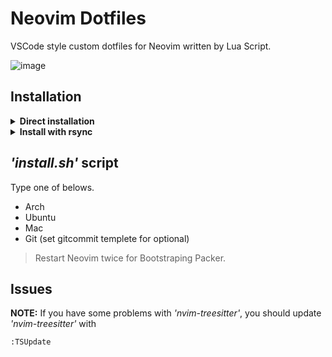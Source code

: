 # Neovim Dotfiles

VSCode style custom dotfiles for Neovim written by Lua Script.

![image](https://user-images.githubusercontent.com/75081360/220223025-698370fc-f0fd-4d70-a3fd-891a33b7f0e8.png)

## Installation

<details>
<summary><b>Direct installation</b></summary>

#### Clone the repository to *'.config'* directly.

```bash
git clone https://github.com/astaos/nvim-dotfiles.git ~/.config
```

> Run *'install.sh'* to install essentials.

```bash
bash ~/.config/.scripts/install.sh
```

</details>

<details>
<summary><b>Install with rsync</b></summary>

#### I highly recommend to clone the repository to *'Document'* with rsync.

```bash
git clone https://github.com/astaos/nvim-dotfiles.git ~/Document/nvim-dotfiles/
```

> Use rsync to sync the dotfiles.

```bash
rsync -avxHAXP --exclude={'.git*','.script','LICENSE','*.md'} nvim-dotfiles/* ~/.config/
```

> Run *'install.sh'* to install essentials.

``` bash
bash ~/Document/nvim-dotfiles/.scripts/install.sh
```

</details>

## *'install.sh'* script

Type one of belows.

- Arch
- Ubuntu
- Mac
- Git (set gitcommit templete for optional)

> Restart Neovim twice for Bootstraping Packer.

## Issues

**NOTE:** If you have some problems with *'nvim-treesitter'*, you should update *'nvim-treesitter'* with

```vim
:TSUpdate
```
